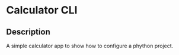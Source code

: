# Calculator CLI

## Description
A simple calculator app to show how to configure a phython project.
